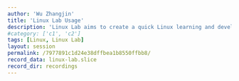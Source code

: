 ```yaml
---
author: 'Wu Zhangjin'
title: 'Linux Lab Usage'
description: 'Linux Lab aims to create a quick Linux learning and development environment, this video demonstrates how to use it!'
#category: ['c1', 'c2']
tags: [Linux, Linux Lab]
layout: session
permalink: /7977891c1d24e38dffbea1b8550ffbb8/
record_data: linux-lab.slice
record_dir: recordings
---
```

